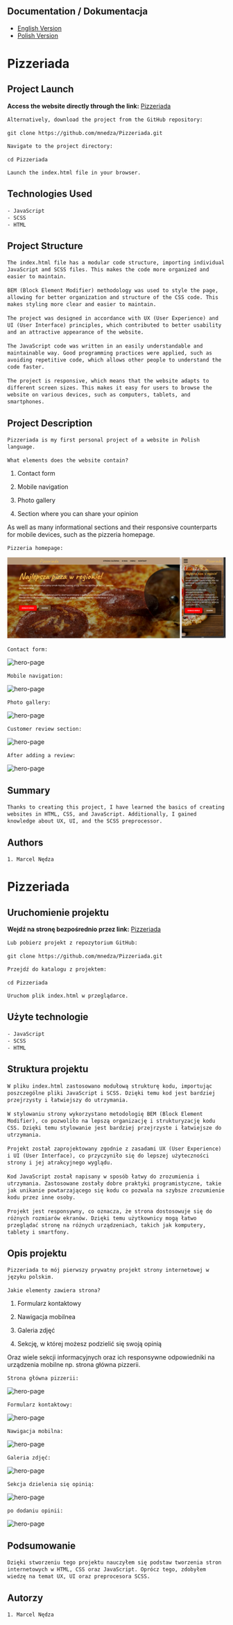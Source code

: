 ## Documentation / Dokumentacja

<ul class="nav nav-tabs" id="myTab" role="tablist">
  <li class="nav-item">
    <a class="nav-link active" id="english-tab" data-toggle="tab" href="#english" role="tab" aria-controls="english" aria-selected="true">English Version</a>
  </li>
  <li class="nav-item">
    <a class="nav-link" id="polish-tab" data-toggle="tab" href="#polish" role="tab" aria-controls="polish" aria-selected="false">Polish Version</a>
  </li>
</ul>

<div class="tab-content" id="myTabContent">
  <div class="tab-pane fade show active" id="english" role="tabpanel" aria-labelledby="english-tab">

# Pizzeriada

## Project Launch

<strong>Access the website directly through the link:</strong>
[Pizzeriada](https://mnedza.github.io/Pizzeriada/)

    Alternatively, download the project from the GitHub repository:


`git clone https://github.com/mnedza/Pizzeriada.git`

    Navigate to the project directory:

`cd Pizzeriada`

    Launch the index.html file in your browser.

## Technologies Used

    - JavaScript
    - SCSS
    - HTML

## Project Structure

    The index.html file has a modular code structure, importing individual JavaScript and SCSS files. This makes the code more organized and easier to maintain.

    BEM (Block Element Modifier) methodology was used to style the page, allowing for better organization and structure of the CSS code. This makes styling more clear and easier to maintain.

    The project was designed in accordance with UX (User Experience) and UI (User Interface) principles, which contributed to better usability and an attractive appearance of the website.

    The JavaScript code was written in an easily understandable and maintainable way. Good programming practices were applied, such as avoiding repetitive code, which allows other people to understand the code faster.

    The project is responsive, which means that the website adapts to different screen sizes. This makes it easy for users to browse the website on various devices, such as computers, tablets, and smartphones.


## Project Description

    Pizzeriada is my first personal project of a website in Polish language.

  
`What elements does the website contain?`

1. Contact form

2. Mobile navigation

3. Photo gallery

4. Section where you can share your opinion


As well as many informational sections and their responsive counterparts for mobile devices, such as the pizzeria homepage.

    Pizzeria homepage:

![hero-page](img/hero-page.png) 

    Contact form:

![hero-page](contact-form.png) 

    Mobile navigation:

![hero-page](mobile-nav.png) 

    Photo gallery:

![hero-page](slider.png) 

    Customer review section:

![hero-page](opinion1.png) 

    After adding a review:

![hero-page](opinion2.png) 



## Summary
    Thanks to creating this project, I have learned the basics of creating websites in HTML, CSS, and JavaScript. Additionally, I gained knowledge about UX, UI, and the SCSS preprocessor.


## Authors
    1. Marcel Nędza


  </div>
  <div class="tab-pane fade" id="polish" role="tabpanel" aria-labelledby="polish-tab">

# Pizzeriada

## Uruchomienie projektu

<strong>Wejdź na stronę bezpośrednio przez link:</strong>
[Pizzeriada](https://mnedza.github.io/Pizzeriada/)

    Lub pobierz projekt z repozytorium GitHub:

`git clone https://github.com/mnedza/Pizzeriada.git`

    Przejdź do katalogu z projektem:

`cd Pizzeriada`

    Uruchom plik index.html w przeglądarce.

## Użyte technologie

    - JavaScript
    - SCSS
    - HTML

## Struktura projektu

    W pliku index.html zastosowano modułową strukturę kodu, importując poszczególne pliki JavaScript i SCSS. Dzięki temu kod jest bardziej przejrzysty i łatwiejszy do utrzymania.

    W stylowaniu strony wykorzystano metodologię BEM (Block Element Modifier), co pozwoliło na lepszą organizację i strukturyzację kodu CSS. Dzięki temu stylowanie jest bardziej przejrzyste i łatwiejsze do utrzymania.

    Projekt został zaprojektowany zgodnie z zasadami UX (User Experience) i UI (User Interface), co przyczyniło się do lepszej użyteczności strony i jej atrakcyjnego wyglądu.

    Kod JavaScript został napisany w sposób łatwy do zrozumienia i utrzymania. Zastosowane zostały dobre praktyki programistyczne, takie jak unikanie powtarzającego się kodu co pozwala na szybsze zrozumienie kodu przez inne osoby.

    Projekt jest responsywny, co oznacza, że strona dostosowuje się do różnych rozmiarów ekranów. Dzięki temu użytkownicy mogą łatwo przeglądać stronę na różnych urządzeniach, takich jak komputery, tablety i smartfony.

## Opis projektu

    Pizzeriada to mój pierwszy prywatny projekt strony internetowej w języku polskim. 
  
`Jakie elementy zawiera strona?`

1. Formularz kontaktowy

2. Nawigacja mobilnea

3. Galeria zdjęć

4. Sekcję, w której możesz podzielić się swoją opinią


Oraz wiele sekcji informacyjnych oraz ich responsywne odpowiedniki na urządzenia mobilne np. strona główna pizzerii.

    Strona główna pizzerii:

![hero-page](hero-page.png) 

    Formularz kontaktowy:

![hero-page](contact-form.png) 

    Nawigacja mobilna:

![hero-page](mobile-nav.png) 

    Galeria zdjęć:

![hero-page](slider.png) 

    Sekcja dzielenia się opinią:

![hero-page](opinion1.png) 

    po dodaniu opinii:

![hero-page](opinion2.png) 



## Podsumowanie
    Dzięki stworzeniu tego projektu nauczyłem się podstaw tworzenia stron internetowych w HTML, CSS oraz JavaScript. Oprócz tego, zdobyłem wiedzę na temat UX, UI oraz preprocesora SCSS.

## Autorzy
    1. Marcel Nędza
  </div>
</div>
